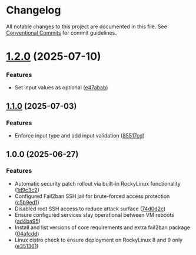 # Changelog

All notable changes to this project are documented in this file. See
[Conventional Commits](https://conventionalcommits.org) for commit guidelines.

# [1.2.0](https://gitlab.eumetsat.int/HP-EWC/ewc-community-hub/ewcloud/ewc-ansible-role-ssh-bastion/compare/1.1.0...1.2.0) (2025-07-10)


### Features

* Set input values as optional ([e47abab](https://gitlab.eumetsat.int/HP-EWC/ewc-community-hub/ewcloud/ewc-ansible-role-ssh-bastion/commit/e47abab940963cd17c2a389775507462b5cb115c))

## [1.1.0](https://gitlab.eumetsat.int/HP-EWC/ewc-community-hub/ewcloud/ewc-ansible-role-ssh-bastion/compare/1.0.0...1.1.0) (2025-07-03)

### Features

* Enforce input type and add input validation ([85517cd](https://gitlab.eumetsat.int/HP-EWC/ewc-community-hub/ewcloud/ewc-ansible-role-ssh-bastion/commit/85517cdb63e97162f639e1cc269d2ad6b17e5b19))

## 1.0.0 (2025-06-27)

### Features

* Automatic security patch rollout via built-in RockyLinux functionality ([1d9c3c2](https://gitlab.eumetsat.int/HP-EWC/ewc-community-hub/ewcloud/ewc-ansible-role-ssh-bastion/commit/1d9c3c209624b9d158d179bf4ba1398a06f405be))
* Configured Fail2ban SSH jail for brute-forced access protection ([c5b9ed1](https://gitlab.eumetsat.int/HP-EWC/ewc-community-hub/ewcloud/ewc-ansible-role-ssh-bastion/commit/c5b9ed1f0d384ff69fab4f4fce12c6b2dd717407))
* Disabled root SSH access to reduce attack surface ([74d0d2c](https://gitlab.eumetsat.int/HP-EWC/ewc-community-hub/ewcloud/ewc-ansible-role-ssh-bastion/commit/74d0d2c55af0f1c8a89f00d78b73a6a7e5d18f6e))
* Ensure configured services stay operational between VM reboots ([ad4ba95](https://gitlab.eumetsat.int/HP-EWC/ewc-community-hub/ewcloud/ewc-ansible-role-ssh-bastion/commit/ad4ba957bc495df00c0007eb301c6338aea074c1))
* Install and list versions of core requirements and extra fail2ban package ([04afcdd](https://gitlab.eumetsat.int/HP-EWC/ewc-community-hub/ewcloud/ewc-ansible-role-ssh-bastion/commit/04afcdd84ea855d4058ea938d3e0adba5653bf3f))
* Linux distro check to ensure deployment on RockyLinux 8 and 9 only ([e351361](https://gitlab.eumetsat.int/HP-EWC/ewc-community-hub/ewcloud/ewc-ansible-role-ssh-bastion/commit/e351361fb95334ce322f6ae7fd2de9cc21920043))
